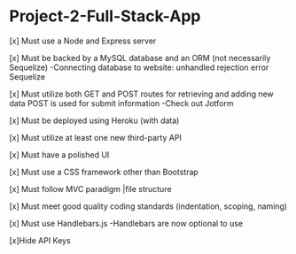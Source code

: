 # Project-2-Full-Stack-App

[x] Must use a Node and Express server


[x] Must be backed by a MySQL database and an ORM (not necessarily Sequelize)
      -Connecting database to website: unhandled rejection error Sequelize
      
[x] Must utilize both GET and POST routes for retrieving and adding new data
         POST is used for submit information
         -Check out Jotform
   
[x] Must be deployed using Heroku (with data)
         

[x] Must utilize at least one new third-party API
   

[x] Must have a polished UI
    

[x] Must use a CSS framework other than Bootstrap
   
     
[x] Must follow MVC paradigm |file structure
 

[x] Must meet good quality coding standards (indentation, scoping, naming)


[x] Must use Handlebars.js
   -Handlebars are now optional to use

[x]Hide API Keys 

